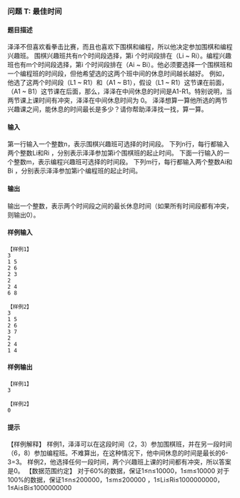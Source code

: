 ### 问题 T: 最佳时间

#### 题目描述

泽泽不但喜欢看拳击比赛，而且也喜欢下围棋和编程，所以他决定参加围棋和编程兴趣班。
围棋兴趣班共有n个时间段选择，第i 个时间段排在（Li ~ Ri）。编程兴趣班也有m个时间段选择，第i 个时间段排在（Ai ~ Bi）。他必须要选择一个围棋班和一个编程班的时间段，但他希望选的这两个班中间的休息时间越长越好。
例如，他选了这两个时间段（L1 ~ R1）和（A1 ~ B1），假设（L1 ~ R1）这节课在前面，（A1 ~ B1）这节课在后面，那么，泽泽在中间休息的时间是A1-R1。特别说明，当两节课上课时间有冲突，泽泽在中间休息时间为 0。
泽泽想算一算他所选的两节兴趣课之间，能休息的时间最长是多少？请你帮助泽泽找一找，算一算。

#### 输入

第一行输入一个整数n，表示围棋兴趣班可选择的时间段。
下列n行，每行都输入两个整数Li和Ri ，分别表示泽泽参加第i个围棋班的起止时间。
下面一行输入的一个整数m，表示编程兴趣班可选择的时间段。
下列m行，每行都输入两个整数Ai和Bi ，分别表示泽泽参加第i个编程班的起止时间。

#### 输出

输出一个整数，表示两个时间段之间的最长休息时间（如果所有时间段都有冲突，则输出0）。

#### 样例输入

```
【样例1】
3
1 5
2 6
2 3
2
2 4
6 8

【样例2】
3
1 5
2 6
3 7
2
2 4
1 4
```

#### 样例输出

```
【样例1】
3

【样例2】
0
```

#### 提示

【样例解释】
样例1，泽泽可以在这段时间（2，3）参加围棋班，并在另一段时间（6，8）参加编程班。不难算出，在这种情况下，他中间休息的时间是最长的6-3=3。
样例2，他选择任何一段时间，两个兴趣班上课的时间都有冲突，所以答案是0。
【数据范围约定】
对于60%的数据，保证1≤n≤10000，1≤m≤10000
对于100%的数据，保证1≤n≤200000，1≤m≤200000 ，1≤Li≤Ri≤1000000000，1≤Ai≤Bi≤1000000000